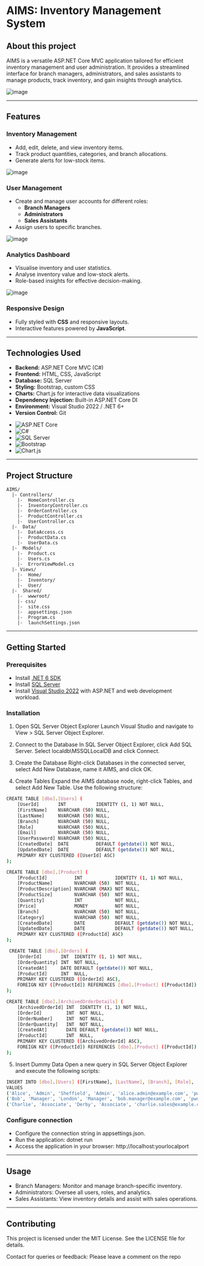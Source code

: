 # AIMS: Inventory Management System

## About this project
AIMS is a versatile ASP.NET Core MVC application tailored for efficient inventory management and user administration. It provides a streamlined interface for branch managers, administrators, and sales assistants to manage products, track inventory, and gain insights through analytics.

![image](https://github.com/user-attachments/assets/1cd265f5-9131-4248-89c4-229f60515b1b)

---

## Features
### Inventory Management
- Add, edit, delete, and view inventory items.
- Track product quantities, categories, and branch allocations.
- Generate alerts for low-stock items.

![image](https://github.com/user-attachments/assets/25424f58-d270-437e-8d41-7a310c77e234)

### User Management
- Create and manage user accounts for different roles:
  - **Branch Managers**
  - **Administrators**
  - **Sales Assistants**
- Assign users to specific branches.

![image](https://github.com/user-attachments/assets/0612d249-1c6b-4ec2-86e0-479f7ec3e478)

### Analytics Dashboard
- Visualise inventory and user statistics.
- Analyse inventory value and low-stock alerts.
- Role-based insights for effective decision-making.

![image](https://github.com/user-attachments/assets/5d41ccd5-eb84-4628-948e-7ba7967ad974)

### Responsive Design
- Fully styled with **CSS** and responsive layouts.
- Interactive features powered by **JavaScript**.

---

## Technologies Used
- **Backend:** ASP.NET Core MVC (C#)
- **Frontend:** HTML, CSS, JavaScript
- **Database:** SQL Server
- **Styling:** Bootstrap, custom CSS
- **Charts:** Chart.js for interactive data visualizations
- **Dependency Injection:** Built-in ASP.NET Core DI
- **Environment:** Visual Studio 2022 / .NET 6+
- **Version Control:** Git
* ![ASP.NET Core](https://img.shields.io/badge/-ASP.NET%20Core-5C2D91?style=for-the-badge&logo=.net&logoColor=white)
* ![C#](https://img.shields.io/badge/-C%23-239120?style=for-the-badge&logo=csharp&logoColor=white)
* ![SQL Server](https://img.shields.io/badge/-SQL%20Server-CC2927?style=for-the-badge&logo=microsoft-sql-server&logoColor=white)
* ![Bootstrap](https://img.shields.io/badge/-Bootstrap-563D7C?style=for-the-badge&logo=bootstrap&logoColor=white)
* ![Chart.js](https://img.shields.io/badge/-Chart.js-FF6384?style=for-the-badge&logo=chartdotjs&logoColor=white)
---

## Project Structure

```
AIMS/ 
  |- Controllers/ 
    |-  HomeController.cs 
    |-  InventoryController.cs  
    |-  OrderController.cs  
    |-  ProductController.cs  
    |-  UserController.cs 
  |-  Data/  
    |-  DataAccess.cs  
    |-  ProductData.cs  
    |-  UserData.cs 
  |-  Models/  
    |-  Product.cs  
    |-  Users.cs  
    |-  ErrorViewModel.cs 
  |- Views/  
    |-  Home/  
    |-  Inventory/  
    |-  User/  
  |-  Shared/ 
    |-  wwwroot/  
    |- css/  
    |-  site.css 
    |-  appsettings.json 
    |-  Program.cs 
    |-  launchSettings.json
```

---

## Getting Started

### Prerequisites
- Install [.NET 6 SDK](https://dotnet.microsoft.com/download/dotnet/6.0)
- Install [SQL Server](https://www.microsoft.com/en-us/sql-server/sql-server-downloads)
- Install [Visual Studio 2022](https://visualstudio.microsoft.com/) with ASP.NET and web development workload.

### Installation

1. Open SQL Server Object Explorer
Launch Visual Studio and navigate to View > SQL Server Object Explorer.

2. Connect to the Database
In SQL Server Object Explorer, click Add SQL Server. Select localdb\MSSQLLocalDB and click Connect.

3. Create the Database
Right-click Databases in the connected server, select Add New Database, name it AIMS, and click OK.

4. Create Tables
Expand the AIMS database node, right-click Tables, and select Add New Table. Use the following structure:

```bash
CREATE TABLE [dbo].[Users] (
    [UserId]       INT           IDENTITY (1, 1) NOT NULL,
    [FirstName]    NVARCHAR (50) NULL,
    [LastName]     NVARCHAR (50) NULL,
    [Branch]       NVARCHAR (50) NULL,
    [Role]         NVARCHAR (50) NULL,
    [Email]        NVARCHAR (50) NULL,
    [UserPassword] NVARCHAR (50) NULL,
    [CreatedDate]  DATE          DEFAULT (getdate()) NOT NULL,
    [UpdatedDate]  DATE          DEFAULT (getdate()) NOT NULL,
    PRIMARY KEY CLUSTERED ([UserId] ASC)
);
```

```bash
CREATE TABLE [dbo].[Product] (
    [ProductId]          INT            IDENTITY (1, 1) NOT NULL,
    [ProductName]        NVARCHAR (50)  NOT NULL,
    [ProductDescription] NVARCHAR (MAX) NOT NULL,
    [ProductSize]        NVARCHAR (50)  NOT NULL,
    [Quantity]           INT            NOT NULL,
    [Price]              MONEY          NOT NULL,
    [Branch]             NVARCHAR (50)  NOT NULL,
    [Category]           NVARCHAR (50)  NOT NULL,
    [CreatedDate]        DATE           DEFAULT (getdate()) NOT NULL,
    [UpdatedDate]        DATE           DEFAULT (getdate()) NOT NULL,
    PRIMARY KEY CLUSTERED ([ProductId] ASC)
);
```

```bash
 CREATE TABLE [dbo].[Orders] (
    [OrderId]       INT  IDENTITY (1, 1) NOT NULL,
    [OrderQuantity] INT  NOT NULL,
    [CreatedAt]     DATE DEFAULT (getdate()) NOT NULL,
    [ProductId]     INT  NULL,
    PRIMARY KEY CLUSTERED ([OrderId] ASC),
    FOREIGN KEY ([ProductId]) REFERENCES [dbo].[Product] ([ProductId])
);
```

```bash
CREATE TABLE [dbo].[ArchivedOrderDetails] (
    [ArchivedOrderId] INT  IDENTITY (1, 1) NOT NULL,
    [OrderId]         INT  NOT NULL,
    [OrderNumber]     INT  NOT NULL,
    [OrderQuantity]   INT  NOT NULL,
    [CreatedAt]       DATE DEFAULT (getdate()) NOT NULL,
    [ProductId]       INT  NULL,
    PRIMARY KEY CLUSTERED ([ArchivedOrderId] ASC),
    FOREIGN KEY ([ProductId]) REFERENCES [dbo].[Product] ([ProductId])
);
```

5. Insert Dummy Data Open a new query in SQL Server Object Explorer and execute the following scripts:

```bash
INSERT INTO [dbo].[Users] ([FirstName], [LastName], [Branch], [Role], [Email], [UserPassword], [CreatedDate], [UpdatedDate])
VALUES 
('Alice', 'Admin', 'Sheffield', 'Admin', 'alice.admin@example.com', 'pwdAdmin', '2025-01-01 19:08:08.790', '2025-01-01 19:08:08.790'),
('Bob', 'Manager', 'London', 'Manager', 'bob.manager@example.com', 'pwdManager', '2025-01-01 19:08:08.790', '2025-01-01 19:08:08.790'),
('Charlie', 'Associate', 'Derby', 'Associate', 'charlie.sales@example.com', 'pwdAssociate', '2025-01-01 19:08:08.790', '2025-01-01 19:08:08.790');
```

### Configure connection
- Configure the connection string in appsettings.json.
- Run the application: dotnet run
- Access the application in your browser:  http://localhost:yourlocalport

---

## Usage
- Branch Managers: Monitor and manage branch-specific inventory.
- Administrators: Oversee all users, roles, and analytics.
- Sales Assistants: View inventory details and assist with sales operations.

---

## Contributing

This project is licensed under the MIT License. See the LICENSE file for details.

Contact for queries or feedback: Please leave a comment on the repo

